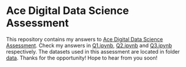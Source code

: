 # Ace Digital Data Science Assessment
This repository contains my answers to [Ace Digital Data Science Assessment](PreScreen_DSAI_r3.pdf). Check my answers in [Q1.ipynb](Q1.ipynb), [Q2.ipynb](Q2.ipynb) and [Q3.ipynb](Q3.ipynb) respectively. The datasets used in this assessment are located in folder [data](./data). Thanks for the opportunity! Hope to hear from you soon!